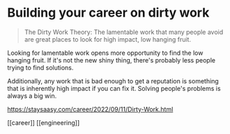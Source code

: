 # Building your career on dirty work

>The Dirty Work Theory: The lamentable work that many people avoid are great places to look for high impact, low hanging fruit.

Looking for lamentable work opens more opportunity to find the low hanging fruit. If it's not the new shiny thing, there's probably less people trying to find solutions.

Additionally, any work that is bad enough to get a reputation is something that is inherently high impact if you can fix it. Solving people's problems is always a big win.

https://staysaasy.com/career/2022/09/11/Dirty-Work.html

[[career]]
[[engineering]]
